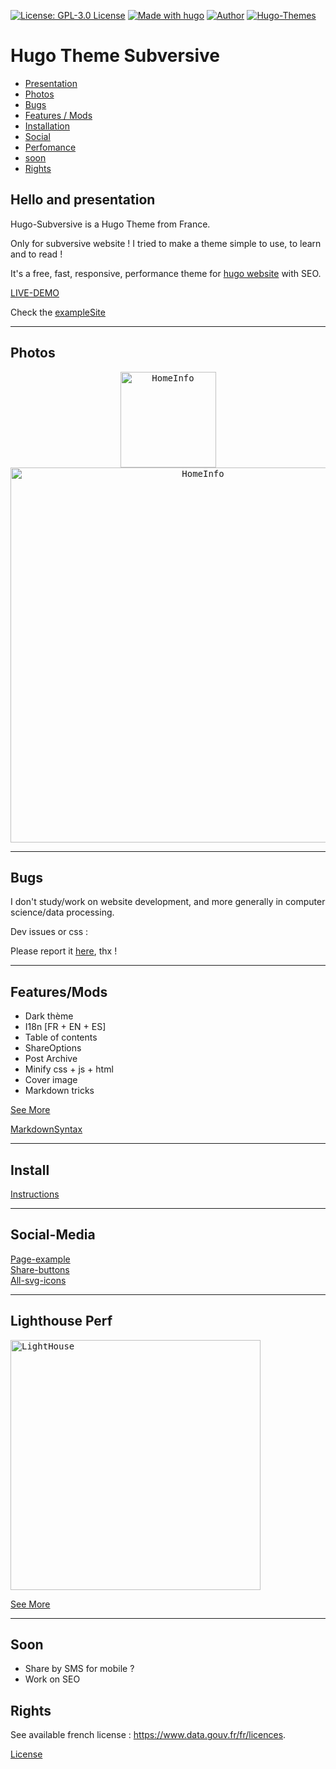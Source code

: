[![License: GPL-3.0 License](https://img.shields.io/badge/License-GPL%203.0-yellow.svg)](https://github.com/subversive-eu/hugo-subversive/blob/main/LICENSE)
[![Made with hugo](https://img.shields.io/badge/Made%20with-hugo-%23ff69b4)](https://gohugo.io/)
[![Author](https://img.shields.io/badge/Author-@Subversive-blue)](https://subversive.eu)
[![Hugo-Themes](https://img.shields.io/badge/Hugo--Themes-%40Subversive-success)](#Soon)

# Hugo Theme Subversive 

- [Presentation](https://github.com/subversive-eu/hugo-subversive#hello-and-presentation)
- [Photos](https://github.com/subversive-eu/hugo-subversive#photos)
- [Bugs](https://github.com/subversive-eu/hugo-subversive#bugs)
- [Features / Mods](https://github.com/subversive-eu/hugo-subversive#featuresmods)
- [Installation](https://github.com/subversive-eu/hugo-subversive#install)
- [Social](https://github.com/subversive-eu/hugo-subversive#social-media)
- [Perfomance](https://github.com/subversive-eu/hugo-subversive#lighthouse-perf)
- [soon](https://github.com/subversive-eu/hugo-subversive#soon)
- [Rights](https://github.com/subversive-eu/hugo-subversive#rights)

## Hello and presentation

Hugo-Subversive is a Hugo Theme from France.

Only for subversive website !
I tried to make a theme simple to use, to learn and to read !

It's a free, fast, responsive, performance theme for [hugo website](https://gohugo.io/) with SEO.

[LIVE-DEMO](https://subversive-eu.github.io/hugo-subversive/)

Check the [exampleSite](https://github.com/subversive-eu/hugo-subversive/tree/exampleSite)

--- 

## Photos

<p align="center">
  <kbd><img width=153px src="https://subversive-eu.github.io/hugo-subversive/media/mobile-homepage-top.jpg" alt="HomeInfo" /></kbd>
  <kbd><img width=600px src="https://subversive-eu.github.io/hugo-subversive/media/home-page.png" alt="HomeInfo" /></kbd>
</p>

---

## Bugs

I don't study/work on website development, and more generally in computer science/data processing.

Dev issues or css :

Please report it [here](https://github.com/subversive-eu/hugo-subversive/issues), thx !

---

## Features/Mods

* Dark thème
* I18n [FR + EN + ES]
* Table of contents
* ShareOptions
* Post Archive
* Minify css + js + html
* Cover image
* Markdown tricks

[See More](https://subversive-eu.github.io/hugo-subversive/posts/fonctionnalites/)

[MarkdownSyntax](https://subversive-eu.github.io/hugo-subversive/posts/markdownsyntax/)

---

## Install

[Instructions](https://subversive-eu.github.io/hugo-subversive/posts/install/)

---

## Social-Media

[Page-example](https://subversive-eu.github.io/hugo-subversive/posts/example/)  
[Share-buttons](https://subversive-eu.github.io/hugo-subversive/posts/fonctionnalites/#share-options)  
[All-svg-icons](https://subversive-eu.github.io/hugo-subversive/posts/utilisation/)

---

## Lighthouse Perf

<kbd>
<img width=400px src="https://subversive-eu.github.io/hugo-subversive/media/home-page-desktop.png" alt="LightHouse"/>
</kbd>

[See More](https://subversive-eu.github.io/hugo-subversive/posts/perfomance/)

---

## Soon
    
- Share by SMS for mobile ?
- Work on SEO

## Rights

See available french license :
<https://www.data.gouv.fr/fr/licences>.

[License](https://github.com/subversive-eu/hugo-subversive/blob/main/LICENSE)
